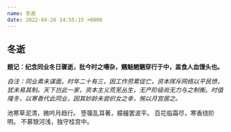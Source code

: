 ```yaml
---
name: 冬逝
date: 2022-04-26 14:55:15 +0800
---
```


## 冬逝

**题记：纪念同业冬日骤逝，批今时之嘈杂，魑魅魍魉穿行于中，盖食人血馒头也。**

*自注：同业素未谋面，时年二十有三，因工作劳累促亡，资本挥斥网络以平民愤，犹未易其制。天下岂此一家，资本主义荒芜丛生，无产阶级尚无力与之制衡。时值隆冬，以寒香代此同业，因其妙龄未尝织女之幸，惋以月宫居之。*

池寒草泥清，微吟月趋行。
箜篌乱耳著，艨艟罢波平。
百花临霜尽，寒香绕阶明。
不慕银河浅，独守桂宫中。